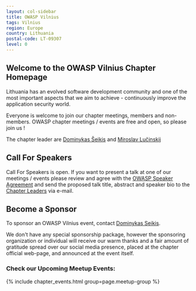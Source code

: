 ```yaml
---
layout: col-sidebar
title: OWASP Vilnius
tags: Vilnius
region: Europe
country: Lithuania
postal-code: LT-09307
level: 0  
---
```


## Welcome to the OWASP Vilnius Chapter Homepage

Lithuania has an evolved software development community and one of the
most important aspects that we aim to achieve - continuously improve
the application security world.

Everyone is welcome to join our chapter meetings, members and
non-members. OWASP chapter meetings / events are free and
open, so please join us !

The chapter leader are [Dominykas Šeikis](mailto:dominykas.seikis@owasp.org) and [Miroslav Lučinskij](mailto:miroslav.lucinskij@owasp.org)

## Call For Speakers

Call For Speakers is open. If you want to present a talk at one of our meetings / events please review and agree with the
[OWASP Speaker Agreement](https://owasp.org/www-policy/legal/speaker-agreement) and send the proposed talk title, abstract and speaker bio to the [Chapter Leaders](leaders.md) via e-mail.  

## Become a Sponsor

To sponsor an OWASP Vilnius event, contact [Dominykas Seikis](mailto:dominykas.seikis@owasp.org).

We don't have any special sponsorship package, however the sponsoring organization or individual will receive our warm thanks and a fair
amount of gratitude spread over our social media presence, placed at the chapter official web-page, and announced at the event itself.

### Check our Upcoming Meetup Events:
{% include chapter_events.html group=page.meetup-group %}
